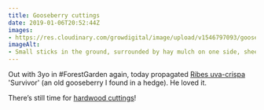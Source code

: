 ```yaml
---
title: Gooseberry cuttings
date: 2019-01-06T20:52:44Z
images: 
- https://res.cloudinary.com/growdigital/image/upload/v1546797093/gooseberry-7C755D00.jpg
imageAlt: 
- Small sticks in the ground, surrounded by hay mulch on one side, sheet mulch on the other
---
```


Out with 3yo in #ForestGarden again, today propagated [Ribes uva-crispa](https://pfaf.org/user/plant.aspx?latinname=Ribes+uva-crispa) 'Survivor' (an old gooseberry I found in a hedge). He loved it.

There’s still time for [hardwood cuttings](https://www.forestgarden.wales/blog/when-is-the-best-time-for-hardwood-cuttings/)!
